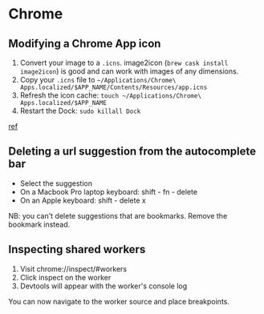 # Chrome

## Modifying a Chrome App icon

1. Convert your image to a `.icns`. image2icon (`brew cask install image2icon`) is good and can work with images of any dimensions.
1. Copy your `.icns` file to `~/Applications/Chrome\ Apps.localized/$APP_NAME/Contents/Resources/app.icns`
1. Refresh the icon cache: `touch ~/Applications/Chrome\ Apps.localized/$APP_NAME`
1. Restart the Dock: `sudo killall Dock`

[ref](https://www.sethvargo.com/replace-icons-osx/)

## Deleting a url suggestion from the autocomplete bar

- Select the suggestion
- On a Macbook Pro laptop keyboard: shift - fn - delete
- On an Apple keyboard: shift - delete x

NB: you can't delete suggestions that are bookmarks. Remove the bookmark instead.

## Inspecting shared workers

1. Visit chrome://inspect/#workers
1. Click inspect on the worker
1. Devtools will appear with the worker's console log

You can now navigate to the worker source and place breakpoints.
